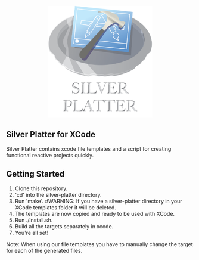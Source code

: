 <p align="center">
  <img height="300" src="https://github.com/BeiningBogen/silver-platter/blob/master/resources/Silver%20Platter5.png">
</p>

## Silver Platter for XCode
Silver Platter contains xcode file templates and a script for creating functional reactive projects quickly.

## Getting Started

1. Clone this repository.
1. 'cd' into the silver-platter directory.
1. Run 'make'. #WARNING: If you have a silver-platter directory in your XCode templates folder it will be deleted.
1. The templates are now copied and ready to be used with XCode.
1. Run ./install.sh.
1. Build all the targets separately in xcode.
1. You're all set!

Note:
When using our file templates you have to manually change the target for each of the generated files.
